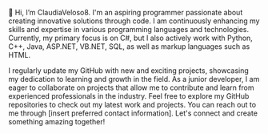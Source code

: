 👋 Hi, I’m ClaudiaVeloso8. I'm an aspiring programmer passionate about creating innovative solutions through code. I am continuously enhancing my skills and expertise in various programming languages and technologies. Currently, my primary focus is on C#, but I also actively work with Python, C++, Java, ASP.NET, VB.NET, SQL, as well as markup languages such as HTML.

I regularly update my GitHub with new and exciting projects, showcasing my dedication to learning and growth in the field. As a junior developer, I am eager to collaborate on projects that allow me to contribute and learn from experienced professionals in the industry. Feel free to explore my GitHub repositories to check out my latest work and projects. You can reach out to me through [insert preferred contact information]. Let's connect and create something amazing together!
<!---
ClaudiaVeloso8/ClaudiaVeloso8 is a ✨ special ✨ repository because its `README.md` (this file) appears on your GitHub profile.
You can click the Preview link to take a look at your changes.
--->

